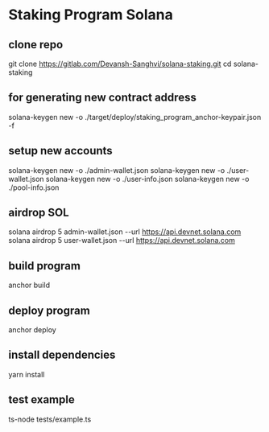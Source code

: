 # Staking Program Solana

## clone repo
git clone https://gitlab.com/Devansh-Sanghvi/solana-staking.git
cd solana-staking

## for generating new contract address
solana-keygen new -o ./target/deploy/staking_program_anchor-keypair.json -f

## setup new accounts
solana-keygen new -o ./admin-wallet.json
solana-keygen new -o ./user-wallet.json
solana-keygen new -o ./user-info.json
solana-keygen new -o ./pool-info.json

## airdrop SOL
solana airdrop 5 admin-wallet.json --url https://api.devnet.solana.com
solana airdrop 5 user-wallet.json --url https://api.devnet.solana.com

## build program
anchor build

## deploy program
anchor deploy

## install dependencies
yarn install

## test example
ts-node tests/example.ts
